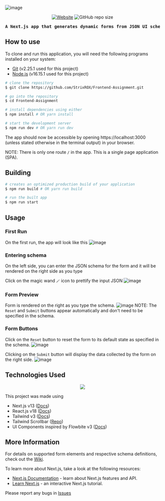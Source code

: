 ![image](https://user-images.githubusercontent.com/40167899/209675751-e51bd43b-1ad0-4e7c-a6b0-2658a6077f18.png)

<p align="center">
  <a href="https://frontend-assignment-iota.vercel.app/"><img alt="Website" src="https://img.shields.io/website?url=https%3A%2F%2Fjson-form-generator.vercel.app%2F"></a>
  <img alt="GitHub repo size" src="https://img.shields.io/github/repo-size/strixrox/frontend-assignment">
</p>
<pre align="center" style="font-weight: bold">A Next.js app that generates dynamic forms from JSON UI schemas</pre>

## How to use
To clone and run this application, you will need the following programs installed on your system:
- [Git](https://git-scm.com/) (v2.25.1 used for this project)
- [Node.js](https://nodejs.org/en/) (v16.15.1 used for this project)
```bash
# clone the repository
$ git clone https://github.com/StrixROX/Frontend-Assignment.git

# go into the repository
$ cd Frontend-Assignment

# install dependencies using either
$ npm install # OR yarn install

# start the development server
$ npm run dev # OR yarn run dev
```
The app should now be accessible by opening https://localhost:3000 (unless stated otherwise in the terminal output) in your browser.

NOTE: There is only one route `/` in the app. This is a single page application (SPA).

## Building
```bash
# creates an optimized production build of your application
$ npm run build # OR yarn run build

# run the built app
$ npm run start
```

## Usage
### First Run
On the first run, the app will look like this
![image](https://user-images.githubusercontent.com/40167899/209680308-2c47d24a-e659-4245-8d93-781f7ba3e48b.png)

### Entering schema
On the left side, you can enter the JSON schema for the form and it will be rendered on the right side as you type

Click on the magic wand `🪄` icon to prettify the input JSON
![image](https://user-images.githubusercontent.com/40167899/209682841-38646c18-d933-4580-a028-40a51e8056af.png)

### Form Preview
Form is rendered on the right as you type the schema.
![image](https://user-images.githubusercontent.com/40167899/209682154-2a425e57-8f1a-4b7c-9266-0abc4ec08bb0.png)
NOTE: The `Reset` and `Submit` buttons appear automatically and don't need to be specified in the schema.

### Form Buttons
Click on the `Reset` button to reset the form to its default state as specified in the schema.
![image](https://user-images.githubusercontent.com/40167899/209683371-c8055e5a-8523-46d6-91b2-9a1bb56c6831.png)

Clicking on the `Submit` button will display the data collected by the form on the right side.
![image](https://user-images.githubusercontent.com/40167899/209683797-1d3b6fc6-1184-4b59-a0e9-829e635bbcd4.png)

## Technologies Used
<p align="center">
  <img src="https://user-images.githubusercontent.com/40167899/209702524-78f41e74-3f1f-4f7a-a32c-9cdfb79a8905.png" />
</p>

This project was made using
- Next.js v13 ([Docs](https://nextjs.org/docs))
- React.js v18 ([Docs](https://reactjs.org/docs/getting-started.html))
- Tailwind v3 ([Docs](https://tailwindcss.com/docs/))
- Tailwind Scrollbar ([Repo](https://github.com/adoxography/tailwind-scrollbar))
- UI Components inspired by Flowbite v3 ([Docs](https://flowbite.com/docs/))

## More Information
For details on supported form elements and respective schema definitions, check out the [Wiki](https://github.com/StrixROX/Frontend-Assignment/wiki).

To learn more about Next.js, take a look at the following resources:

- [Next.js Documentation](https://nextjs.org/docs) - learn about Next.js features and API.
- [Learn Next.js](https://nextjs.org/learn) - an interactive Next.js tutorial.

Please report any bugs in [Issues](https://github.com/StrixROX/Frontend-Assignment/issues)
